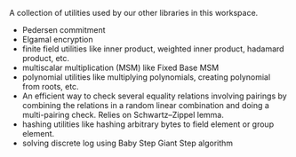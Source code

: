<!-- cargo-rdme start -->

A collection of utilities used by our other libraries in this workspace.

- Pedersen commitment
- Elgamal encryption
- finite field utilities like inner product, weighted inner product, hadamard product, etc.
- multiscalar multiplication (MSM) like Fixed Base MSM
- polynomial utilities like multiplying polynomials, creating polynomial from roots, etc.
- An efficient way to check several equality relations involving pairings by combining the relations in a random linear combination and doing a multi-pairing check. Relies on Schwartz–Zippel lemma.
- hashing utilities like hashing arbitrary bytes to field element or group element.
- solving discrete log using Baby Step Giant Step algorithm

<!-- cargo-rdme end -->
